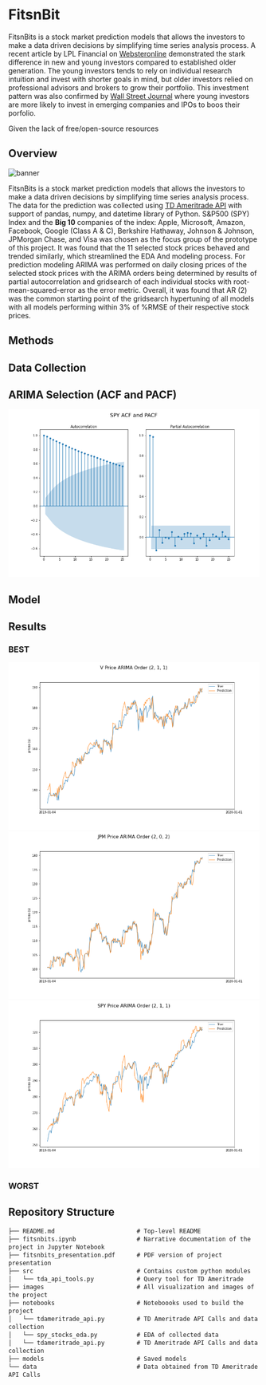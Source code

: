 # FitsnBit
FitsnBits is a stock market prediction models that allows the investors to make a data driven decisions by simplifying time series analysis process. A recent article by LPL Financial on [Websteronline](https://public.websteronline.com/articles/investments-insights/how-different-generations-invest) demonstrated the stark difference in new and young investors compared to established older generation. The young investors tends to rely on individual research intuition and invest with shorter goals in mind, but older investors relied on professional advisors and brokers to grow their portfolio. This investment pattern was also confirmed by [Wall Street Journal](https://www.wsj.com/articles/the-baby-boomer-vs-millennial-investment-smackdown-11559813581) where young investors are more likely to invest in emerging companies and IPOs to boos their porfolio. 

Given the lack of free/open-source resources 

## Overview
![banner]()

FitsnBits is a stock market prediction models that allows the investors to make a data driven decisions by simplifying time series analysis process. The data for the prediction was collected using [TD Ameritrade API](https://developer.tdameritrade.com/apis) with support of pandas, numpy, and datetime library of Python. S&P500 (SPY) Index and the **Big 10** companies of the index: Apple, Microsoft, Amazon, Facebook, Google (Class A & C), Berkshire Hathaway, Johnson & Johnson, JPMorgan Chase, and Visa was chosen as the focus group of the prototype of this project. It was found that the 11 selected stock prices behaved and trended similarly, which streamlined the EDA And modeling process. For prediction modeling ARIMA was performed on daily closing prices of the selected stock prices with the ARIMA orders being determined by results of partial autocorrelation and gridsearch of each individual stocks with root-mean-squared-error as the error metric. Overall, it was found that AR (2) was the common starting point of the gridsearch hypertuning of all models with all models performing within 3% of %RMSE of their respective stock prices. 

## Methods

## Data Collection

## ARIMA Selection (ACF and PACF)

![s&p500](https://github.com/yunghanjeong/fitsnbits/blob/main/images/SPY.acf_pacf.png?raw=true)

## Model

## Results

### BEST
![s&p500](https://github.com/yunghanjeong/fitsnbits/blob/main/images/V_prediction.png?raw=true)
![JPM](https://github.com/yunghanjeong/fitsnbits/blob/main/images/JPM_prediction.png?raw=true)
![VISA](https://github.com/yunghanjeong/fitsnbits/blob/main/images/SPY_prediction.png?raw=true)

### WORST

## Repository Structure
```
├── README.md                       # Top-level README
├── fitsnbits.ipynb                 # Narrative documentation of the project in Jupyter Notebook
├── fitsnbits_presentation.pdf      # PDF version of project presentation
├── src                             # Contains custom python modules
│   └── tda_api_tools.py            # Query tool for TD Ameritrade
├── images                          # All visualization and images of the project
├── notebooks                       # Noteboooks used to build the project
│   └── tdameritrade_api.py         # TD Ameritrade API Calls and data collection
│   └── spy_stocks_eda.py           # EDA of collected data
│   └── tdameritrade_api.py         # TD Ameritrade API Calls and data collection
├── models                          # Saved models
└── data                            # Data obtained from TD Ameritrade API Calls
```